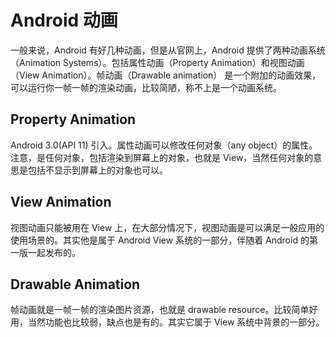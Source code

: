 # Android 动画

一般来说，Android 有好几种动画，但是从官网上，Android 提供了两种动画系统（Animation Systems）。包括属性动画（Property Animation）和视图动画（View Animation）。帧动画（Drawable animation） 是一个附加的动画效果，可以运行你一帧一帧的渲染动画，比较简陋，称不上是一个动画系统。

## Property Animation

Android 3.0(API 11) 引入。属性动画可以修改任何对象（any object）的属性。注意，是任何对象，包括渲染到屏幕上的对象，也就是 View，当然任何对象的意思是包括不显示到屏幕上的对象也可以。

## View Animation

视图动画只能被用在 View 上，在大部分情况下，视图动画是可以满足一般应用的使用场景的。其实他是属于 Android View 系统的一部分，伴随着 Android 的第一版一起发布的。

## Drawable Animation

帧动画就是一帧一帧的渲染图片资源，也就是 drawable resource。比较简单好用，当然功能也比较弱，缺点也是有的。其实它属于 View 系统中背景的一部分。
